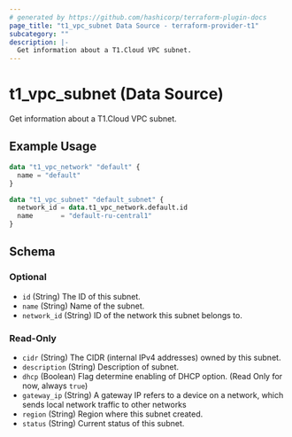 ```yaml
---
# generated by https://github.com/hashicorp/terraform-plugin-docs
page_title: "t1_vpc_subnet Data Source - terraform-provider-t1"
subcategory: ""
description: |-
  Get information about a T1.Cloud VPC subnet.
---
```


# t1_vpc_subnet (Data Source)

Get information about a T1.Cloud VPC subnet.

## Example Usage

```terraform
data "t1_vpc_network" "default" {
  name = "default"
}

data "t1_vpc_subnet" "default_subnet" {
  network_id = data.t1_vpc_network.default.id
  name       = "default-ru-central1"
}
```

<!-- schema generated by tfplugindocs -->
## Schema

### Optional

- `id` (String) The ID of this subnet.
- `name` (String) Name of the subnet.
- `network_id` (String) ID of the network this subnet belongs to.

### Read-Only

- `cidr` (String) The CIDR (internal IPv4 addresses) owned by this subnet.
- `description` (String) Description of subnet.
- `dhcp` (Boolean) Flag determine enabling of DHCP option. (Read Only for now, always `true`)
- `gateway_ip` (String) A gateway IP refers to a device on a network, which sends local network traffic to other networks
- `region` (String) Region where this subnet created.
- `status` (String) Current status of this subnet.
